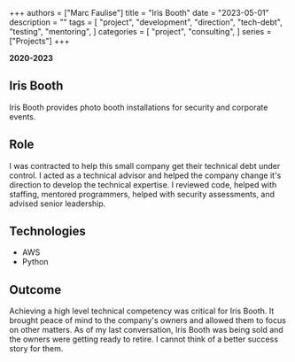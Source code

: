 +++
authors = ["Marc Faulise"]
title = "Iris Booth"
date = "2023-05-01"
description = ""
tags = [
    "project",
    "development",
    "direction",
    "tech-debt",
    "testing",
    "mentoring",
]
categories = [
    "project",
    "consulting",
]
series = ["Projects"]
+++

**2020-2023**

## Iris Booth

Iris Booth provides photo booth installations for security and corporate events.

## Role

I was contracted to help this small company get their technical debt under control.
I acted as a technical advisor and helped the company change it's direction to 
develop the technical expertise. I reviewed code, helped with staffing, mentored
programmers, helped with security assessments, and advised senior leadership.

## Technologies

* AWS
* Python

## Outcome

Achieving a high level technical competency was critical for Iris Booth. It
brought peace of mind to the company's owners and allowed them to focus on
other matters. As of my last conversation, Iris Booth was being sold and the
owners were getting ready to retire. I cannot think of a better success
story for them. 
